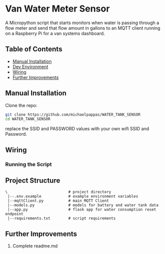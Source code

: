 # Van Water Meter Sensor
A Micropython script that starts monitors when water is passing through a flow meter and send that flow amount in gallons to an MQTT client running on a Raspberry Pi for a van systems dashboard.


## Table of Contents
- [Manual Installation](#manual-installation)
- [Dev Environment](#development-environment)
- [Wiring](#wiring)
- [Further Improvements](#further-improvements)


## Manual Installation

Clone the repo:

```bash
git clone https://github.com/michaelpappas/WATER_TANK_SENSOR
cd WATER_TANK_SENSOR
```

replace the SSID and PASSWORD values with your own wifi SSID and Password.


## Wiring



### Running the Script




## Project Structure

```
\                           # project directory
 |--.env.example            # example environment variables
 |--mqttClient.py           # main MQTT Client
 |--models.py               # models for battery and water tank data
 |--app.py                  # flask app for water consumption reset endpoint
 |--requirements.txt        # script requirements

```

## Further Improvements

1. Complete readme.md











